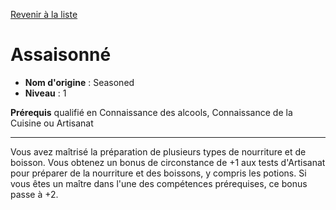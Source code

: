 [Revenir à la liste](list.md)

# Assaisonné

 * **Nom d'origine** : Seasoned
 * **Niveau** : 1


<p><strong>Prérequis</strong> qualifié en Connaissance des alcools, Connaissance de la Cuisine ou Artisanat</p>
<hr>
<p>Vous avez maîtrisé la préparation de plusieurs types de nourriture et de boisson. Vous obtenez un bonus de circonstance de +1 aux tests d'Artisanat pour préparer de la nourriture et des boissons, y compris les potions. Si vous êtes un maître dans l'une des compétences prérequises, ce bonus passe à +2.</p>